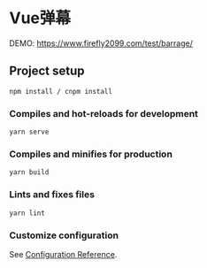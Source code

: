 # Vue弹幕

DEMO: https://www.firefly2099.com/test/barrage/

## Project setup
```
npm install / cnpm install
```

### Compiles and hot-reloads for development
```
yarn serve
```

### Compiles and minifies for production
```
yarn build
```

### Lints and fixes files
```
yarn lint
```

### Customize configuration
See [Configuration Reference](https://cli.vuejs.org/config/).
